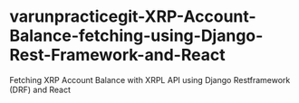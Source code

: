 # varunpracticegit-XRP-Account-Balance-fetching-using-Django-Rest-Framework-and-React
Fetching XRP Account Balance with XRPL API using Django Restframework (DRF) and React

